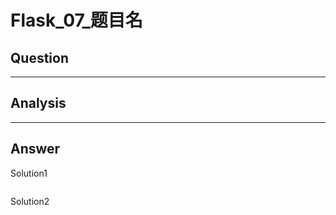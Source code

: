 # Flask_07_题目名


## Question


----

## Analysis


----

## Answer
Solution1
```python

```

Solution2
```python

```